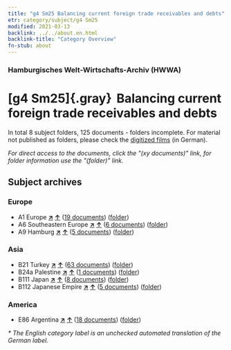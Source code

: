 ```yaml
---
title: "g4 Sm25 Balancing current foreign trade receivables and debts"
etr: category/subject/g4 Sm25
modified: 2021-03-13
backlink: ../../about.en.html
backlink-title: "Category Overview"
fn-stub: about
---
```


### Hamburgisches Welt-Wirtschafts-Archiv (HWWA)
# [g4 Sm25]{.gray}&#8201; Balancing current foreign trade receivables and debts&#160; 





In total 8 subject folders, 125 documents - folders incomplete.
For material not published as folders, please check the [digitized films](/film/h1_sh) (in German).

_For direct access to the documents, click the "(xy documents)" link, for folder information use the "(folder)" link._

## Subject archives



### Europe

- A1 Europe [**&nearr;**](../../../geo/i/140892/about.en.html "Europe (all folders)") [**&uarr;**](../../../geo/about.en.html#A1 "Country category system") (<a href="https://pm20.zbw.eu/dfgview/sh/140892,144493" title="about: Europe : Balancing current foreign trade receivables and debts" target="_blank">19 documents</a>) ([folder](../../../../folder/sh/1408xx/140892/1444xx/144493/about.en.html))
- A6 Southeastern Europe [**&nearr;**](../../../geo/i/140900/about.en.html "Southeastern Europe (all folders)") [**&uarr;**](../../../geo/about.en.html#A6 "Country category system") (<a href="https://pm20.zbw.eu/dfgview/sh/140900,144493" title="about: Southeastern Europe : Balancing current foreign trade receivables and debts" target="_blank">6 documents</a>) ([folder](../../../../folder/sh/1409xx/140900/1444xx/144493/about.en.html))
- A9 Hamburg [**&nearr;**](../../../geo/i/140905/about.en.html "Hamburg (all folders)") [**&uarr;**](../../../geo/about.en.html#A9 "Country category system") (<a href="https://pm20.zbw.eu/dfgview/sh/140905,144493" title="about: Hamburg : Balancing current foreign trade receivables and debts" target="_blank">5 documents</a>) ([folder](../../../../folder/sh/1409xx/140905/1444xx/144493/about.en.html))

### Asia

- B21 Turkey [**&nearr;**](../../../geo/i/141111/about.en.html "Turkey (all folders)") [**&uarr;**](../../../geo/about.en.html#B21 "Country category system") (<a href="https://pm20.zbw.eu/dfgview/sh/141111,144493" title="about: Turkey : Balancing current foreign trade receivables and debts" target="_blank">63 documents</a>) ([folder](../../../../folder/sh/1411xx/141111/1444xx/144493/about.en.html))
- B24a Palestine [**&nearr;**](../../../geo/i/141115/about.en.html "Palestine (all folders)") [**&uarr;**](../../../geo/about.en.html#B24a "Country category system") (<a href="https://pm20.zbw.eu/dfgview/sh/141115,144493" title="about: Palestine : Balancing current foreign trade receivables and debts" target="_blank">1 documents</a>) ([folder](../../../../folder/sh/1411xx/141115/1444xx/144493/about.en.html))
- B111 Japan [**&nearr;**](../../../geo/i/141272/about.en.html "Japan (all folders)") [**&uarr;**](../../../geo/about.en.html#B111 "Country category system") (<a href="https://pm20.zbw.eu/dfgview/sh/141272,144493" title="about: Japan : Balancing current foreign trade receivables and debts" target="_blank">8 documents</a>) ([folder](../../../../folder/sh/1412xx/141272/1444xx/144493/about.en.html))
- B112 Japanese Empire [**&nearr;**](../../../geo/i/141273/about.en.html "Japanese Empire (all folders)") [**&uarr;**](../../../geo/about.en.html#B112 "Country category system") (<a href="https://pm20.zbw.eu/dfgview/sh/141273,144493" title="about: Japanese Empire : Balancing current foreign trade receivables and debts" target="_blank">5 documents</a>) ([folder](../../../../folder/sh/1412xx/141273/1444xx/144493/about.en.html))

### America

- E86 Argentina [**&nearr;**](../../../geo/i/141692/about.en.html "Argentina (all folders)") [**&uarr;**](../../../geo/about.en.html#E86 "Country category system") (<a href="https://pm20.zbw.eu/dfgview/sh/141692,144493" title="about: Argentina : Balancing current foreign trade receivables and debts" target="_blank">18 documents</a>) ([folder](../../../../folder/sh/1416xx/141692/1444xx/144493/about.en.html))


_* The English category label is an unchecked automated translation of the German label._

